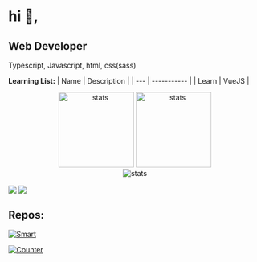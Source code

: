 # hi 👋,

## Web Developer

Typescript, Javascript, html, css(sass)

**Learning List:**
| Name      | Description |
| --- | ----------- |
| Learn      | VueJS      |

<html>
  <p align="center">
    <a> <img src="https://github-readme-stats.vercel.app/api?username=healthpackdev&theme=dark&hide_title=true&show_icons=true" width="%100" height="150px" alt="stats" /></a>
<a><img src="https://github-readme-stats.vercel.app/api/top-langs/?username=healthpackdev&hide_title=true&theme=dark&layout=compact" height="150px" alt="stats" /><br></a>
<img src="https://github-profile-trophy.vercel.app/?username=healthpackdev&theme=nord" width="%100" alt="stats" />
</p>
  
  <a>
  <img align="center" src="https://github-readme-stats.vercel.app/api?username=healthpackdev&theme=dark&hide_title=true&show_icons=true" />
</a>
<a>
  <img align="center" src="https://github-readme-stats.vercel.app/api/top-langs/?username=healthpackdev&hide_title=true&theme=dark&layout=compact" />
</a>
  
## Repos:
[![Smart](https://github-readme-stats.vercel.app/api/pin/?username=healthpackdev&repo=Smart&theme=dark)](https://github.com/healthpackTR/Smart)

[![Counter](https://github-readme-stats.vercel.app/api/pin/?username=healthpackdev&repo=new-year-counter&theme=dark)](https://github.com/healthpackTR/new-year-counter)
  
